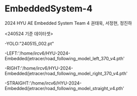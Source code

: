 # EmbeddedSystem-4
2024 HYU AE Embedded System Team 4
권태욱, 서정현, 정진하

<240524 기준 데이터셋>

-YOLO:"240515_002.pt"

-LEFT:'/home/ircv6/HYU-2024-Embedded/jetracer/road_following_model_left_370_v4.pth'

-RIGHT:'/home/ircv6/HYU-2024-Embedded/jetracer/road_following_model_right_370_v4.pth'

-STRAIGHT:'/home/ircv6/HYU-2024-Embedded/jetracer/road_following_model_straight_v4.pth'
